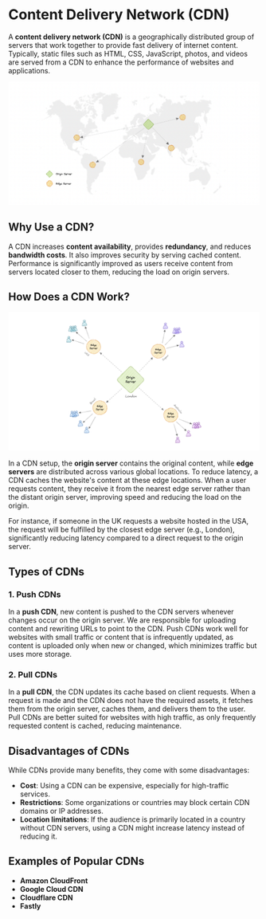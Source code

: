 # Content Delivery Network (CDN)

A **content delivery network (CDN)** is a geographically distributed group of servers that work together to provide fast delivery of internet content. Typically, static files such as HTML, CSS, JavaScript, photos, and videos are served from a CDN to enhance the performance of websites and applications.

![cdn-map](cdn-map.png)

## Why Use a CDN?

A CDN increases **content availability**, provides **redundancy**, and reduces **bandwidth costs**. It also improves security by serving cached content. Performance is significantly improved as users receive content from servers located closer to them, reducing the load on origin servers.

## How Does a CDN Work?

![cdn](cdn.png)

In a CDN setup, the **origin server** contains the original content, while **edge servers** are distributed across various global locations. To reduce latency, a CDN caches the website's content at these edge locations. When a user requests content, they receive it from the nearest edge server rather than the distant origin server, improving speed and reducing the load on the origin.

For instance, if someone in the UK requests a website hosted in the USA, the request will be fulfilled by the closest edge server (e.g., London), significantly reducing latency compared to a direct request to the origin server.

## Types of CDNs

### 1. Push CDNs

In a **push CDN**, new content is pushed to the CDN servers whenever changes occur on the origin server. We are responsible for uploading content and rewriting URLs to point to the CDN. Push CDNs work well for websites with small traffic or content that is infrequently updated, as content is uploaded only when new or changed, which minimizes traffic but uses more storage.

### 2. Pull CDNs

In a **pull CDN**, the CDN updates its cache based on client requests. When a request is made and the CDN does not have the required assets, it fetches them from the origin server, caches them, and delivers them to the user. Pull CDNs are better suited for websites with high traffic, as only frequently requested content is cached, reducing maintenance.

## Disadvantages of CDNs

While CDNs provide many benefits, they come with some disadvantages:

- **Cost**: Using a CDN can be expensive, especially for high-traffic services.
- **Restrictions**: Some organizations or countries may block certain CDN domains or IP addresses.
- **Location limitations**: If the audience is primarily located in a country without CDN servers, using a CDN might increase latency instead of reducing it.

## Examples of Popular CDNs

- **Amazon CloudFront**
- **Google Cloud CDN**
- **Cloudflare CDN**
- **Fastly**

